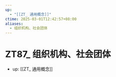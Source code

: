 ```yaml
---
up:
  - "[[ZT_ 通用概念]]"
ctime: 2025-03-01T12:42:57+08:00
aliases:
  - 组织机构、社会团体
---
```


# ZT87_ 组织机构、社会团体

- up: [[ZT_ 通用概念]]
